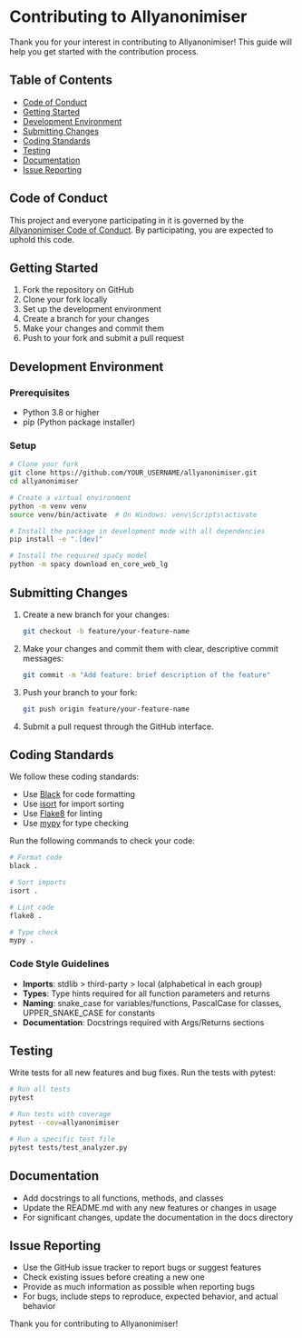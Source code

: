 # Contributing to Allyanonimiser

Thank you for your interest in contributing to Allyanonimiser! This guide will help you get started with the contribution process.

## Table of Contents

- [Code of Conduct](#code-of-conduct)
- [Getting Started](#getting-started)
- [Development Environment](#development-environment)
- [Submitting Changes](#submitting-changes)
- [Coding Standards](#coding-standards)
- [Testing](#testing)
- [Documentation](#documentation)
- [Issue Reporting](#issue-reporting)

## Code of Conduct

This project and everyone participating in it is governed by the [Allyanonimiser Code of Conduct](CODE_OF_CONDUCT.md). By participating, you are expected to uphold this code.

## Getting Started

1. Fork the repository on GitHub
2. Clone your fork locally
3. Set up the development environment
4. Create a branch for your changes
5. Make your changes and commit them
6. Push to your fork and submit a pull request

## Development Environment

### Prerequisites

- Python 3.8 or higher
- pip (Python package installer)

### Setup

```bash
# Clone your fork
git clone https://github.com/YOUR_USERNAME/allyanonimiser.git
cd allyanonimiser

# Create a virtual environment
python -m venv venv
source venv/bin/activate  # On Windows: venv\Scripts\activate

# Install the package in development mode with all dependencies
pip install -e ".[dev]"

# Install the required spaCy model
python -m spacy download en_core_web_lg
```

## Submitting Changes

1. Create a new branch for your changes:
   ```bash
   git checkout -b feature/your-feature-name
   ```

2. Make your changes and commit them with clear, descriptive commit messages:
   ```bash
   git commit -m "Add feature: brief description of the feature"
   ```

3. Push your branch to your fork:
   ```bash
   git push origin feature/your-feature-name
   ```

4. Submit a pull request through the GitHub interface.

## Coding Standards

We follow these coding standards:

- Use [Black](https://black.readthedocs.io/) for code formatting
- Use [isort](https://pycqa.github.io/isort/) for import sorting
- Use [Flake8](https://flake8.pycqa.org/) for linting
- Use [mypy](http://mypy-lang.org/) for type checking

Run the following commands to check your code:

```bash
# Format code
black .

# Sort imports
isort .

# Lint code
flake8 .

# Type check
mypy .
```

### Code Style Guidelines

- **Imports**: stdlib > third-party > local (alphabetical in each group)
- **Types**: Type hints required for all function parameters and returns
- **Naming**: snake_case for variables/functions, PascalCase for classes, UPPER_SNAKE_CASE for constants
- **Documentation**: Docstrings required with Args/Returns sections

## Testing

Write tests for all new features and bug fixes. Run the tests with pytest:

```bash
# Run all tests
pytest

# Run tests with coverage
pytest --cov=allyanonimiser

# Run a specific test file
pytest tests/test_analyzer.py
```

## Documentation

- Add docstrings to all functions, methods, and classes
- Update the README.md with any new features or changes in usage
- For significant changes, update the documentation in the docs directory

## Issue Reporting

- Use the GitHub issue tracker to report bugs or suggest features
- Check existing issues before creating a new one
- Provide as much information as possible when reporting bugs
- For bugs, include steps to reproduce, expected behavior, and actual behavior

Thank you for contributing to Allyanonimiser!